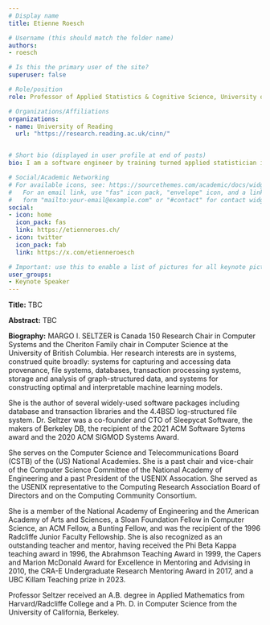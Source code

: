 ```yaml
---
# Display name
title: Etienne Roesch

# Username (this should match the folder name)
authors:
- roesch

# Is this the primary user of the site?
superuser: false

# Role/position
role: Professor of Applied Statistics & Cognitive Science, University of Reading

# Organizations/Affiliations
organizations:
- name: University of Reading
  url: "https://research.reading.ac.uk/cinn/"


# Short bio (displayed in user profile at end of posts)
bio: I am a software engineer by training turned applied statistician in a School of Psychology. I am interested in how we experience our world and our impact in it. I work in a wide remit of fundamental research and industrial applications, including reproducibility of science / metascience, climate change science, machine learning, neuroscience and cyber psychology.

# Social/Academic Networking
# For available icons, see: https://sourcethemes.com/academic/docs/widgets/#icons
#   For an email link, use "fas" icon pack, "envelope" icon, and a link in the
#   form "mailto:your-email@example.com" or "#contact" for contact widget.
social:
- icon: home
  icon_pack: fas
  link: https://etienneroes.ch/
- icon: twitter
  icon_pack: fab
  link: https://x.com/etienneroesch

# Important: use this to enable a list of pictures for all keynote pictures on the keynote speaker page.
user_groups:
- Keynote Speaker
---
```


**Title:** TBC

**Abstract:** TBC

**Biography:** MARGO I. SELTZER is Canada 150 Research Chair in Computer Systems and the Cheriton Family chair in Computer Science at the University of British Columbia. Her research interests are in systems, construed quite broadly: systems for capturing and accessing data provenance, file systems, databases, transaction processing systems, storage and analysis of graph-structured data, and systems for constructing optimal and interpretable machine learning models.

She is the author of several widely-used software packages including database and transaction libraries and the 4.4BSD log-structured file system. Dr. Seltzer was a co-founder and CTO of Sleepycat Software, the makers of Berkeley DB, the recipient of the 2021 ACM Software Sytems award and the 2020 ACM SIGMOD Systems Award.

She serves on the Computer Science and Telecommunications Board (CSTB) of the (US) National Academies. She is a past chair and vice-chair of the Computer Science Committee of the National Academy of Engineering and a past President of the USENIX Assocation. She served as the USENIX representative to the Computing Research Association Board of Directors and on the Computing Community Consortium.

She is a member of the National Academy of Engineering and the American Academy of Arts and Sciences, a Sloan Foundation Fellow in Computer Science, an ACM Fellow, a Bunting Fellow, and was the recipient of the 1996 Radcliffe Junior Faculty Fellowship. She is also recognized as an outstanding teacher and mentor, having received the Phi Beta Kappa teaching award in 1996, the Abrahmson Teaching Award in 1999, the Capers and Marion McDonald Award for Excellence in Mentoring and Advising in 2010, the CRA-E Undergraduate Research Mentoring Award in 2017, and a UBC Killam Teaching prize in 2023.

Professor Seltzer received an A.B. degree in Applied Mathematics from Harvard/Radcliffe College and a Ph. D. in Computer Science from the University of California, Berkeley.
